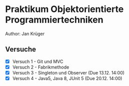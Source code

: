 # Praktikum Objektorientierte Programmiertechniken

Author: Jan Krüger

## Versuche
- [X] Versuch 1 - Git und MVC
- [X] Versuch 2 - Fabrikmethode
- [X] Versuch 3 - Singleton und Observer (Due 13.12. 14:00)
- [X] Versuch 4 - Java5, Java 8, JUnit 5 (Due 20.12. 14:00)
